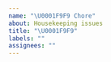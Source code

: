 ```yaml
---
name: "\U0001F9F9 Chore"
about: Housekeeping issues
title: "\U0001F9F9"
labels: ""
assignees: ""
---
```

